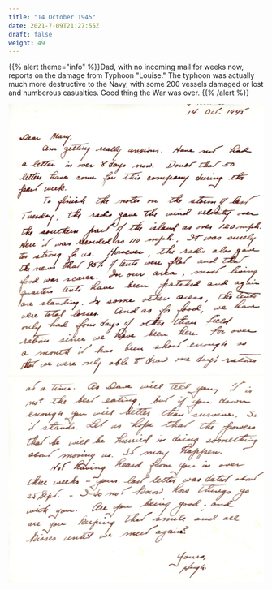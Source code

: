 ```yaml
---
title: "14 October 1945"
date: 2021-7-09T21:27:55Z
draft: false
weight: 49
---
```


{{% alert theme="info" %}}Dad, with no incoming mail for weeks now, reports on the damage from Typhoon "Louise."  The typhoon was actually much more destructive to the Navy, with some 200 vessels damaged or lost and numberous casualties.  Good thing the War was over. {{% /alert %}}

![page 1](img155.jpg)

